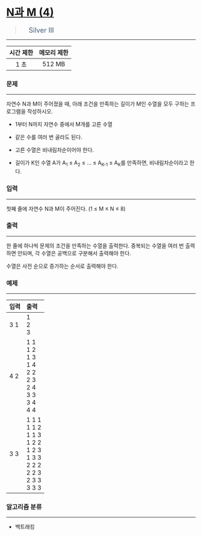 # [N과 M (4)](https://www.acmicpc.net/problem/15652)

> <img src="https://d2gd6pc034wcta.cloudfront.net/tier/8.svg" width="16" heigth="21" style = "vertical-align: middle;"/>&nbsp;<span style="font-size: 18px; color: #435f7a;">Silver III</span>

***

<div align="center">

|시간 제한|메모리 제한|
|:---:|:---:|
|1 초 |512 MB|

</div>

### 문제

***

자연수 N과 M이 주어졌을 때, 아래 조건을 만족하는 길이가 M인 수열을 모두 구하는 프로그램을 작성하시오.

* 1부터 N까지 자연수 중에서 M개를 고른 수열
* 같은 수를 여러 번 골라도 된다.
* 고른 수열은 비내림차순이어야 한다.
	<ul>
<li>길이가 K인 수열 A가 A<sub>1</sub> ≤ A<sub>2</sub> ≤ ... ≤ A<sub>K-1</sub> ≤ A<sub>K</sub>를 만족하면, 비내림차순이라고 한다.</li>
</ul>

### 입력

***

첫째 줄에 자연수 N과 M이 주어진다. (1 ≤ M ≤ N ≤ 8)

### 출력

***

한 줄에 하나씩 문제의 조건을 만족하는 수열을 출력한다. 중복되는 수열을 여러 번 출력하면 안되며, 각 수열은 공백으로 구분해서 출력해야 한다.

수열은 사전 순으로 증가하는 순서로 출력해야 한다.

### 예제

***

|입력|출력|
|:---|:---|
|3 1|1<br/>2<br/>3|
|4 2|1 1<br/>1 2<br/>1 3<br/>1 4<br/>2 2<br/>2 3<br/>2 4<br/>3 3<br/>3 4<br/>4 4|
|3 3|1 1 1<br/>1 1 2<br/>1 1 3<br/>1 2 2<br/>1 2 3<br/>1 3 3<br/>2 2 2<br/>2 2 3<br/>2 3 3<br/>3 3 3|

### 알고리즘 분류

***

* 백트래킹

